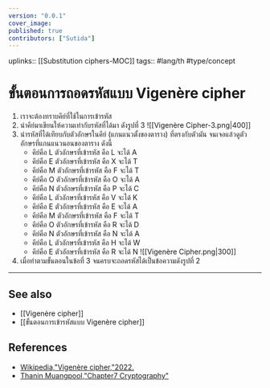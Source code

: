 ```yaml
---
version: "0.0.1"
cover_image:
published: true
contributors: ["Sutida"]
---
```

uplinks:: [[Substitution ciphers-MOC]]
tags:: #lang/th #type/concept

# ขั้นตอนการถอดรหัสแบบ Vigenère cipher
1. เราจะต้องทราบคีย์ที่ใช้ในการเข้ารหัส 
2. นำคีย์มาเขียนให้ความเท่ากับรหัสที่ได้มา ดังรูปที่ 3 
![[Vigenère Cipher-3.png|400]]
3. นำรหัสที่ได้เทียบกับตัวอักษรในคีย์ (แกนแนวตั้งของตาราง) ที่ตรงกับตัวมัน จนเจอแล้วดูตัวอักษรที่แกนแนวนอนของตาราง ดังนี้ 
	- คีย์คือ L ตัวอักษรที่เข้ารหัส คือ L จะได้ A 
	- คีย์คือ E ตัวอักษรที่เข้ารหัส คือ X จะได้ T 
	- คีย์คือ M ตัวอักษรที่เข้ารหัส คือ F จะได้ T 
	- คีย์คือ O ตัวอักษรที่เข้ารหัส คือ O จะได้ A
	- คีย์คือ N ตัวอักษรที่เข้ารหัส คือ P จะได้ C
	- คีย์คือ L ตัวอักษรที่เข้ารหัส คือ V จะได้ K
	- คีย์คือ E ตัวอักษรที่เข้ารหัส คือ E จะได้ A
	- คีย์คือ M ตัวอักษรที่เข้ารหัส คือ F จะได้ T 
	- คีย์คือ O ตัวอักษรที่เข้ารหัส คือ R จะได้ D
	- คีย์คือ N ตัวอักษรที่เข้ารหัส คือ N จะได้ A
	- คีย์คือ L ตัวอักษรที่เข้ารหัส คือ H จะได้ W
	- คีย์คือ E ตัวอักษรที่เข้ารหัส คือ R จะได้ N 
 ![[Vigenère Cipher.png|300]]
 4. เมื่อทำตามขั้นตอนในข้อที่ 3 จนครบจะถอดรหัสได้เป็นข้อความดังรูปที่ 2
---
## See also
- [[Vigenère cipher]]
- [[ขั้นตอนการเข้ารหัสแบบ Vigenère cipher]]

## References
- [Wikipedia,"Vigenère cipher,"2022.](https://en.wikipedia.org/wiki/Vigen%C3%A8re_cipher)
- [Thanin Muangpool,"Chapter7 Cryptography"](http://pws.npru.ac.th/signal/data/files/Chapter7_Cryptography.pdf)
